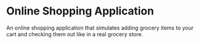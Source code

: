# Online Shopping Application
An online shopping application that simulates adding grocery items to your cart and checking them out like in a real grocery store.

